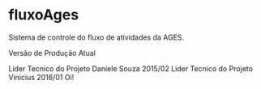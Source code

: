# fluxoAges
Sistema de controle do fluxo de atividades da AGES.

Versão de Produção Atual

Lider Tecnico do Projeto Daniele Souza 2015/02
Lider Tecnico do Projeto Vinicius 2016/01
Oi!

